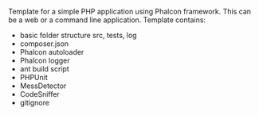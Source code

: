Template for a simple PHP application using Phalcon framework. This can be a web or a command line application.
Template contains:

* basic folder structure src, tests, log
* composer.json
* Phalcon autoloader
* Phalcon logger 
* ant build script
* PHPUnit
* MessDetector
* CodeSniffer
* gitignore